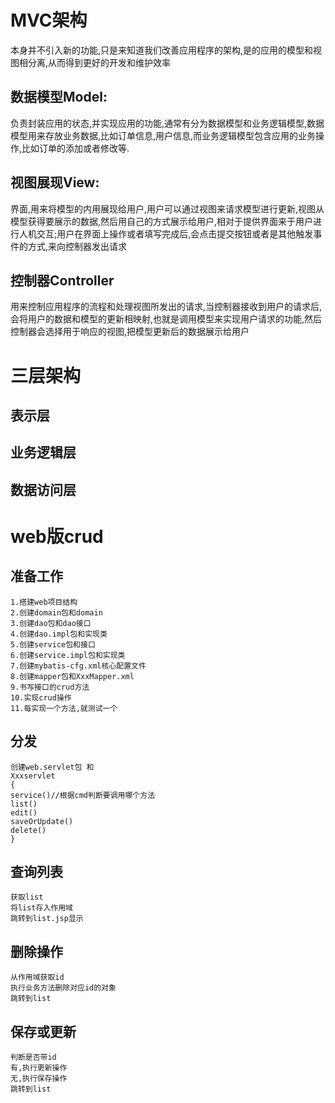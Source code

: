 # MVC架构
本身并不引入新的功能,只是来知道我们改善应用程序的架构,是的应用的模型和视图相分离,从而得到更好的开发和维护效率

## 数据模型Model:
负责封装应用的状态,并实现应用的功能,通常有分为数据模型和业务逻辑模型,数据模型用来存放业务数据,比如订单信息,用户信息,而业务逻辑模型包含应用的业务操作,比如订单的添加或者修改等.

## 视图展现View:
界面,用来将模型的内用展现给用户,用户可以通过视图来请求模型进行更新,视图从模型获得要展示的数据,然后用自己的方式展示给用户,相对于提供界面来于用户进行人机交互;用户在界面上操作或者填写完成后,会点击提交按钮或者是其他触发事件的方式,来向控制器发出请求

## 控制器Controller
 用来控制应用程序的流程和处理视图所发出的请求,当控制器接收到用户的请求后,会将用户的数据和模型的更新相映射,也就是调用模型来实现用户请求的功能,然后控制器会选择用于响应的视图,把模型更新后的数据展示给用户

# 三层架构
## 表示层
## 业务逻辑层
## 数据访问层




# web版crud
## 准备工作  
````
1.搭建web项目结构
2.创建domain包和domain
3.创建dao包和dao接口
4.创建dao.impl包和实现类
5.创建service包和接口
6.创建service.impl包和实现类
7.创建mybatis-cfg.xml核心配置文件
8.创建mapper包和XxxMapper.xml
9.书写接口的crud方法
10.实现crud操作
11.每实现一个方法,就测试一个
````
## 分发
````
创建web.servlet包 和
Xxxservlet
{
service()//根据cmd判断要调用哪个方法
list()
edit()
saveOrUpdate()
delete()
}
````
## 查询列表
````
获取list
将list存入作用域
跳转到list.jsp显示
````
## 删除操作
````
从作用域获取id
执行业务方法删除对应id的对象
跳转到list
````
## 保存或更新
````
判断是否带id
有,执行更新操作
无,执行保存操作
跳转到list
````
